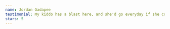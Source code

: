 ```yaml
---
name: Jordan Gadapee
testimonial: My kiddo has a blast here, and she'd go everyday if she could. The coaches are attentive, kind, and helpful. The facility is very nice and well equipped. Great place for gymnastics in Georgetown, TX.
stars: 5
---
```

